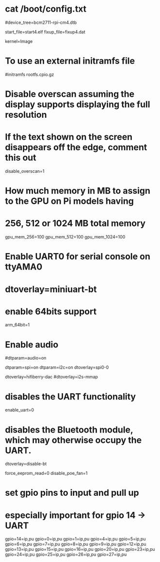 # cat /boot/config.txt 
#device_tree=bcm2711-rpi-cm4.dtb

start_file=start4.elf
fixup_file=fixup4.dat

kernel=Image

# To use an external initramfs file
#initramfs rootfs.cpio.gz

# Disable overscan assuming the display supports displaying the full resolution
# If the text shown on the screen disappears off the edge, comment this out
disable_overscan=1

# How much memory in MB to assign to the GPU on Pi models having
# 256, 512 or 1024 MB total memory
gpu_mem_256=100
gpu_mem_512=100
gpu_mem_1024=100

# Enable UART0 for serial console on ttyAMA0
# dtoverlay=miniuart-bt

# enable 64bits support
arm_64bit=1

# Enable audio
#dtparam=audio=on

dtparam=spi=on
dtparam=i2c=on
dtoverlay=spi0-0

dtoverlay=hifiberry-dac
#dtoverlay=i2s-mmap

# disables the UART functionality
enable_uart=0
# disables the Bluetooth module, which may otherwise occupy the UART.
dtoverlay=disable-bt

force_eeprom_read=0
disable_poe_fan=1

# set gpio pins to input and pull up
# especially important for gpio 14 -> UART
gpio=14=ip,pu
gpio=0=ip,pu
gpio=1=ip,pu
gpio=4=ip,pu
gpio=5=ip,pu
gpio=6=ip,pu
gpio=7=ip,pu
gpio=8=ip,pu
gpio=9=ip,pu
gpio=12=ip,pu
gpio=13=ip,pu
gpio=15=ip,pu
gpio=16=ip,pu
gpio=20=ip,pu
gpio=23=ip,pu
gpio=24=ip,pu
gpio=25=ip,pu
gpio=26=ip,pu
gpio=27=ip,pu
